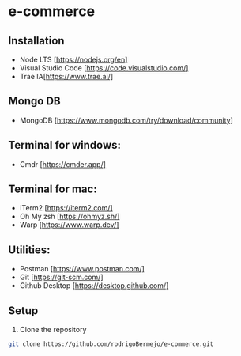 # e-commerce

## Installation

- Node LTS [https://nodejs.org/en]
- Visual Studio Code [https://code.visualstudio.com/]
- Trae IA[https://www.trae.ai/]

## Mongo DB

- MongoDB [https://www.mongodb.com/try/download/community]

## Terminal for windows:

- Cmdr [https://cmder.app/]

## Terminal for mac:

- iTerm2 [https://iterm2.com/]
- Oh My zsh [https://ohmyz.sh/]
- Warp [https://www.warp.dev/]

## Utilities:

- Postman [https://www.postman.com/]
- Git [https://git-scm.com/]
- Github Desktop [https://desktop.github.com/]

## Setup

1. Clone the repository

```bash
git clone https://github.com/rodrigoBermejo/e-commerce.git
```
